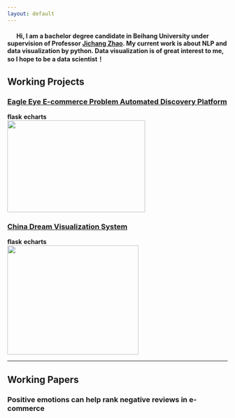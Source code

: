 ```yaml
---
layout: default
---
```


#### &ensp; &ensp; Hi, I am a bachelor degree candidate in Beihang University under supervision of Professor [Jichang Zhao](http://zhaojichang.cn/). My current work is about NLP and data visualization by python. Data visualization is of great interest to me, so I hope to be a data scientist！


## Working Projects

### [Eagle Eye E-commerce Problem Automated Discovery Platform](http://101.200.54.165)
**flask** **echarts**<br>
<img src="https://lh3.googleusercontent.com/-phl9HaKgp_Q/W_T1SKW9ENI/AAAAAAAAEpg/qrmq1-zO1D4dAs6UU0zPYyt40scRt9xuACHMYCw/I/%25255BUNSET%25255D" height="210px" width="315px" >

### [China Dream Visualization System](http://101.200.54.165:4345)
**flask** **echarts**<br>
<img src="https://lh3.googleusercontent.com/-az8kCPP57JE/W_T3Ar7Sz1I/AAAAAAAAEps/8FxFF9w48mcLwyyM4lpgzTxAlkVqvzgnwCHMYCw/I/%25255BUNSET%25255D" height="250px" width="300px" >

---
## Working Papers

### Positive emotions can help rank negative reviews in e-commerce


